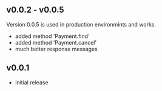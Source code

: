 ## v0.0.2 - v0.0.5

Version 0.0.5 is used in production environmints and works.

* added method 'Payment.find'
* added method 'Payment.cancel'
* much better response messages

## v0.0.1

* initial release